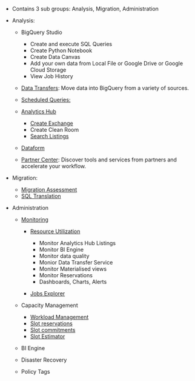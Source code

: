 - Contains 3 sub groups: Analysis, Migration, Administration

- Analysis:
  - BigQuery Studio
    - Create and execute SQL Queries
    - Create Python Notebook
    - Create Data Canvas
    - Add your own data from Local File or Google Drive or Google Cloud Storage
    - View Job History
  
  - [Data Transfers](https://cloud.google.com/bigquery/docs/dts-introduction): Move data into BigQuery from a variety of sources. 
  - [Scheduled Queries:](https://cloud.google.com/bigquery/docs/scheduling-queries#console) 
  - [Analytics Hub](https://cloud.google.com/bigquery/docs/analytics-hub-introduction)
    - [Create Exchange](https://cloud.google.com/bigquery/docs/analytics-hub-manage-exchanges#create_a_data_exchange)
    - Create Clean Room
    - [Search Listings](https://cloud.google.com/bigquery/docs/analytics-hub-view-subscribe-listings#view-listings) 
  - [Dataform](https://cloud.google.com/dataform/docs)
  - [Partner Center](https://cloud.google.com/bigquery/docs/bigquery-ready-partners): Discover tools and services from partners and accelerate your workflow.  

- Migration:
  - [Migration Assessment](https://cloud.google.com/bigquery/docs/migration-assessment)
  - [SQL Translation](https://cloud.google.com/bigquery/docs/interactive-sql-translator#translate_a_query_into_standard_sql) 

- Administration
  - [Monitoring](https://cloud.google.com/bigquery/docs/monitoring)
    - [Resource Utilization](https://cloud.google.com/bigquery/docs/admin-resource-charts#view-resource-utilization)
      - Monitor Analytics Hub Listings
      - Monitor BI Engine
      - Monitor data quality
      - Monior Data Transfer Service
      - Monitor Materialised views
      - Monitor Reservations
      - Dashboards, Charts, Alerts

    - [Jobs Explorer](https://cloud.google.com/bigquery/docs/admin-resource-charts#view-jobs-explorer)
 
  - Capacity Management
    - [Workload Management](https://cloud.google.com/bigquery/docs/reservations-intro#understand_workload_management)
    - [Slot reservations](https://cloud.google.com/bigquery/docs/slots)
    - [Slot commitments](https://cloud.google.com/bigquery/docs/reservations-commitments#purchase-slots)
    - [Slot Estimator](https://cloud.google.com/bigquery/docs/slots#estimate-slots)
   
  - BI Engine
  - Disaster Recovery
  - Policy Tags  
